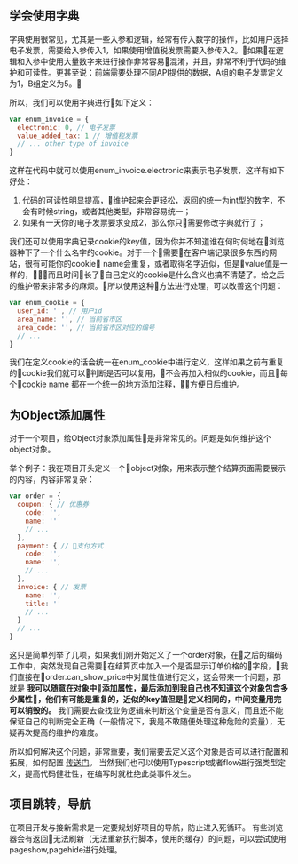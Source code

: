 ## 学会使用字典
字典使用很常见，尤其是一些入参和逻辑，经常有传入数字的操作，比如用户选择电子发票，需要给入参传入1，如果使用增值税发票需要入参传入2。如果在逻辑和入参中使用大量数字来进行操作非常容易混淆，并且，非常不利于代码的维护和可读性。更甚至说：前端需要处理不同API提供的数据，A组的电子发票定义为1，B组定义为5。 

所以，我们可以使用字典进行如下定义：
```javascript
var enum_invoice = {
  electronic: 0, // 电子发票
  value_added_tax: 1 // 增值税发票
  // ... other type of invoice
}
```
这样在代码中就可以使用enum_invoice.electronic来表示电子发票，这样有如下好处：
1. 代码的可读性明显提高，维护起来会更轻松，返回的统一为int型的数字，不会有时候string，或者其他类型，非常容易统一；
2. 如果有一天你的电子发票要求变成2，那么你只需要修改字典就行了；

我们还可以使用字典记录cookie的key值，因为你并不知道谁在何时何地在浏览器种下了一个什么名字的cookie。对于一个需要在客户端记录很多东西的网站，很有可能你的cookie name会重复，或者取得名字近似，但是value值是一样的，而且时间长了自己定义的cookie是什么含义也搞不清楚了。给之后的维护带来非常多的麻烦。所以使用这种方法进行处理，可以改善这个问题：
```javascript
var enum_cookie = {
  user_id: '', // 用户id
  area_name: '', // 当前省市区
  area_code: '', // 当前省市区对应的编号
  // ...
}
```
我们在定义cookie的话会统一在enum_cookie中进行定义，这样如果之前有重复的cookie我们就可以判断是否可以复用，不会再加入相似的cookie，而且每个cookie name 都在一个统一的地方添加注释，方便日后维护。

## 为Object添加属性
对于一个项目，给Object对象添加属性是非常常见的。问题是如何维护这个object对象。

举个例子：我在项目开头定义一个object对象，用来表示整个结算页面需要展示的内容，内容非常复杂：
```javascript
var order = {
  coupon: { // 优惠券
    code: '',
    name: ''
    // ...
  },
  payment: { // 支付方式
    code: '',
    name: '',
    // ...
  },
  invoice: { // 发票
    name: '',
    title: ''
    // ...
  }
  // ...
}
```
这只是简单列举了几项，如果我们刚开始定义了一个order对象，在之后的编码工作中，突然发现自己需要在结算页中加入一个是否显示订单价格的字段，我们直接在order.can_show_price中对属性值进行定义，这会带来一个问题，那就是 **我可以随意在对象中添加属性，最后添加到我自己也不知道这个对象包含多少属性，他们有可能是重复的，近似的key值但是定义相同的，中间变量用完可以销毁的。** 我们需要去查找业务逻辑来判断这个变量是否有意义，而且还不能保证自己的判断完全正确（一般情况下，我是不敢随便处理这种危险的变量），无疑再次提高的维护的难度。

所以如何解决这个问题，非常重要，我们需要去定义这个对象是否可以进行配置和拓展，如何配置 [传送门](https://segmentfault.com/a/1190000003894119)。
当然我们也可以使用Typescript或者flow进行强类型定义，提高代码健壮性，在编写时就杜绝此类事件发生。

## 项目跳转，导航
在项目开发与接新需求是一定要规划好项目的导航，防止进入死循环。
有些浏览器会有返回无法刷新（无法重新执行脚本，使用的缓存）的问题，可以尝试使用pageshow,pagehide进行处理。
